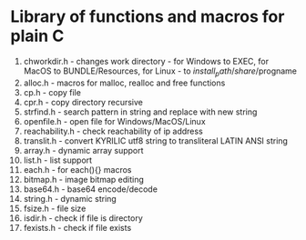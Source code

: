 # Library of functions and macros for plain C

1. chworkdir.h - changes work directory - for Windows to EXEC, for MacOS to BUNDLE/Resources, for
   Linux - to $install_path/share/$progname
2. alloc.h - macros for malloc, realloc and free functions
3. cp.h - copy file
4. cpr.h - copy directory recursive
5. strfind.h - search pattern in string and replace with new string
6. openfile.h - open file for Windows/MacOS/Linux
7. reachability.h - check reachability of ip address
8. translit.h - convert KYRILIC utf8 string to transliteral LATIN ANSI string
9. array.h - dynamic array support
10. list.h - list support
11. each.h - for each(){} macros
12. bitmap.h - image bitmap editing
13. base64.h - base64 encode/decode
14. string.h - dynamic string
15. fsize.h - file size
16. isdir.h - check if file is directory
17. fexists.h - check if file exists
